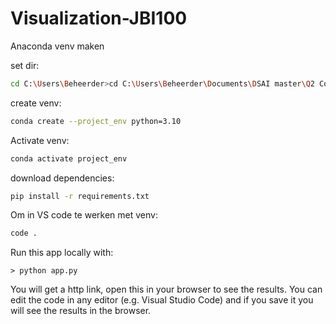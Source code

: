 # Visualization-JBI100

Anaconda venv maken

set dir:
``` bash 
cd C:\Users\Beheerder>cd C:\Users\Beheerder\Documents\DSAI master\Q2 Courses\Vizualisation\dashframework-main\dashframework-main  
```

create venv:
``` bash 
conda create --project_env python=3.10
```

 Activate venv:
``` bash
conda activate project_env
```

download dependencies:
``` bash
pip install -r requirements.txt
```

Om in VS code te werken met venv:
``` bash
code .
``` 


Run this app locally with:
```
> python app.py
```
You will get a http link, open this in your browser to see the results. You can edit the code in any editor (e.g. Visual Studio Code) and if you save it you will see the results in the browser.
